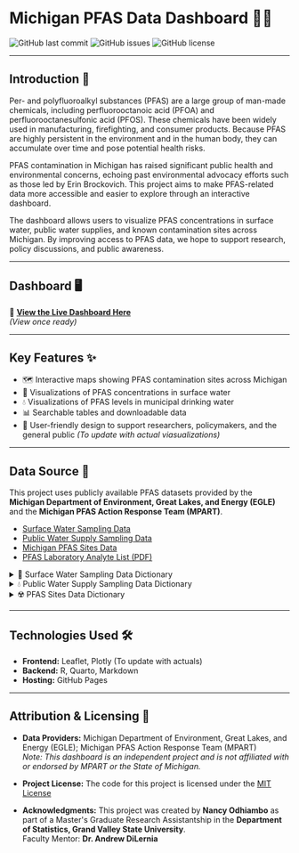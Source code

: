 # Michigan PFAS Data Dashboard 🧪🌊

![GitHub last commit](https://img.shields.io/github/last-commit/Nancy-Odhiambo/Michigan-PFAS-Data)
![GitHub issues](https://img.shields.io/github/issues/Nancy-Odhiambo/Michigan-PFAS-Data)
![GitHub license](https://img.shields.io/github/license/Nancy-Odhiambo/Michigan-PFAS-Data)

---

## Introduction 📖
Per- and polyfluoroalkyl substances (PFAS) are a large group of man-made chemicals, including perfluorooctanoic acid (PFOA) and perfluorooctanesulfonic acid (PFOS). These chemicals have been widely used in manufacturing, firefighting, and consumer products. Because PFAS are highly persistent in the environment and in the human body, they can accumulate over time and pose potential health risks.

PFAS contamination in Michigan has raised significant public health and environmental concerns, echoing past environmental advocacy efforts such as those led by Erin Brockovich. This project aims to make PFAS-related data more accessible and easier to explore through an interactive dashboard.

The dashboard allows users to visualize PFAS concentrations in surface water, public water supplies, and known contamination sites across Michigan. By improving access to PFAS data, we hope to support research, policy discussions, and public awareness.

---

## Dashboard 🖥️
🔗 **[View the Live Dashboard Here](#)**  
*(View once ready)*

---

## Key Features ✨
- 🗺️ Interactive maps showing PFAS contamination sites across Michigan
- 🌊 Visualizations of PFAS concentrations in surface water
- 💧 Visualizations of PFAS levels in municipal drinking water
- 📊 Searchable tables and downloadable data
- 👥 User-friendly design to support researchers, policymakers, and the general public
*(To update with actual viasualizations)*
---

## Data Source 📂
This project uses publicly available PFAS datasets provided by the **Michigan Department of Environment, Great Lakes, and Energy (EGLE)** and the **Michigan PFAS Action Response Team (MPART)**.

- [Surface Water Sampling Data](https://gis-egle.hub.arcgis.com/datasets/egle::pfas-surface-water-sampling/about)
- [Public Water Supply Sampling Data](https://gis-egle.hub.arcgis.com/search?q=pfasgis)
- [Michigan PFAS Sites Data](https://www.michigan.gov/pfasresponse/investigations/sites-aoi)
- [PFAS Laboratory Analyte List (PDF)](https://www.michigan.gov/pfasresponse/-/media/Project/Websites/PFAS-Response/Sampling-Guidance/Minimum-Laboratory-Analyte-List.pdf?rev=a35aba56ec5a4922b986f01e25c1a19d&hash=04E6F164AA5F5CD29B83B39983341345)

<details>
<summary>📝 Surface Water Sampling Data Dictionary</summary>

| Variable | Description |
|----------|-------------|
| geoid | Geographic region ID (first 2 digits = state FIPS, last 3 = county FIPS) |
| longitude | Longitude of sampling location |
| latitude | Latitude of sampling location |
| lab_sample_id | Sample ID provided by analytical laboratory |
| site_code | Sampling location name |
| coc_sample_id | Sample ID listed on chain of custody |
| sample_type | Expanded description of type of sample collected |
| lab_name | Name of analytical laboratory |
| lab_job_name | Analytical laboratory's job/work order name |
| collection_date | Date sample was collected |
| analysis_method | Analysis method used |
| dilution_factor | Dilution factor used during sample prep |
| analysis_date | Date analysis was conducted |
| duplicate | Description of duplicate sample |
| watershed | Watershed sample collected from |
| waterbody | Waterbody sample collected from |
| location_code | Sampling location code |
| huc10 | 10-digit hydrological unit code |
| huc8 | 8-digit hydrological unit code |
| project | Associated project |
| description | Description of sampling location |
| additional_description | Additional description of sampling location |
| visit_id | ID of sampling event |
| sample_depth | Sampling depth |
| analyte | PFAS analyte |
| analyte_value | Analyte concentration (ppt/ng/L) |

</details>

<details>
<summary>💧 Public Water Supply Sampling Data Dictionary</summary>

| Variable | Description |
|----------|-------------|
| geoid | Geographic region ID (state + county FIPS) |
| longitude | Longitude of sampling location |
| latitude | Latitude of sampling location |
| system_name | Name of water supply system |
| system_type | Type of water supply system |
| sample_date | Date sample was collected |
| lab_name_code | Code for processing lab |
| analyte | PFAS analyte |
| analyte_value | Analyte concentration (ppt/ng/L) |

</details>

<details>
<summary>☢️ PFAS Sites Data Dictionary</summary>

| Variable | Type | Description |
|----------|------|-------------|
| geoid | double | Geographic region ID (state + county FIPS) |
| longitude | double | Longitude of sample location |
| latitude | double | Latitude of sample location |
| facility | character | Name of site |
| county | character | County of site |
| address | character | Physical address of site |
| city | character | City of site |
| zip_code | double | Zip code of site |
| type | character | Kind of site |
| residential_wells_sampled | character | Indicates if residential wells sampled (Yes/No/TBD/N/A) |
| site_lead | character | Contact person |
| site_lead_email | character | Contact email |
| site_lead_phone | character | Contact phone |
| hyperlink | character | Web link to site investigation summary |
| location | character | Geographic location description |
| military | character | Indicates if site is associated with military |
| facility_date | character | Date site published on MPART website |
| site_background | character | Background info on site |
| drinking_water_information | character | Info about drinking water quality and safety |
| anticipated_activities | character | Planned or upcoming state activities |

</details>

---

## Technologies Used 🛠️
- **Frontend:** Leaflet, Plotly (To update with actuals)
- **Backend:** R, Quarto, Markdown
- **Hosting:** GitHub Pages

---

## Attribution & Licensing 📜
- **Data Providers:** Michigan Department of Environment, Great Lakes, and Energy (EGLE); Michigan PFAS Action Response Team (MPART)  
  *Note: This dashboard is an independent project and is not affiliated with or endorsed by MPART or the State of Michigan.*

- **Project License:** The code for this project is licensed under the [MIT License](LICENSE)

- **Acknowledgments:** This project was created by **Nancy Odhiambo** as part of a Master's Graduate Research Assistantship in the **Department of Statistics, Grand Valley State University**.  
  Faculty Mentor: **Dr. Andrew DiLernia**
